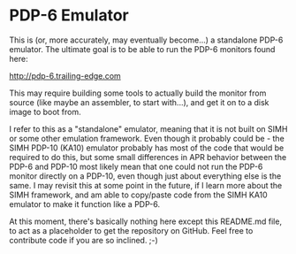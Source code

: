 # PDP-6 Emulator

This is (or, more accurately, may eventually become...) a standalone PDP-6 emulator.  The ultimate goal is to
be able to run the PDP-6 monitors found here:

http://pdp-6.trailing-edge.com

This may require building some tools to actually build the monitor from source (like maybe an assembler, to start
with...), and get it on to a disk image to boot from.

I refer to this as a "standalone" emulator, meaning that it is not built on SIMH or some other emulation
framework.  Even though it probably could be - the SIMH PDP-10 (KA10) emulator probably has most of the code that
would be required to do this, but some small differences in APR behavior between the PDP-6 and PDP-10 most
likely mean that one could not run the PDP-6 monitor directly on a PDP-10, even though just about everything
else is the same.  I may revisit this at some point in the future, if I learn more about the SIMH framework,
and am able to copy/paste code from the SIMH KA10 emulator to make it function like a PDP-6.

At this moment, there's basically nothing here except this README.md file, to act as a placeholder to get
the repository on GitHub.  Feel free to contribute code if you are so inclined.  ;-)
